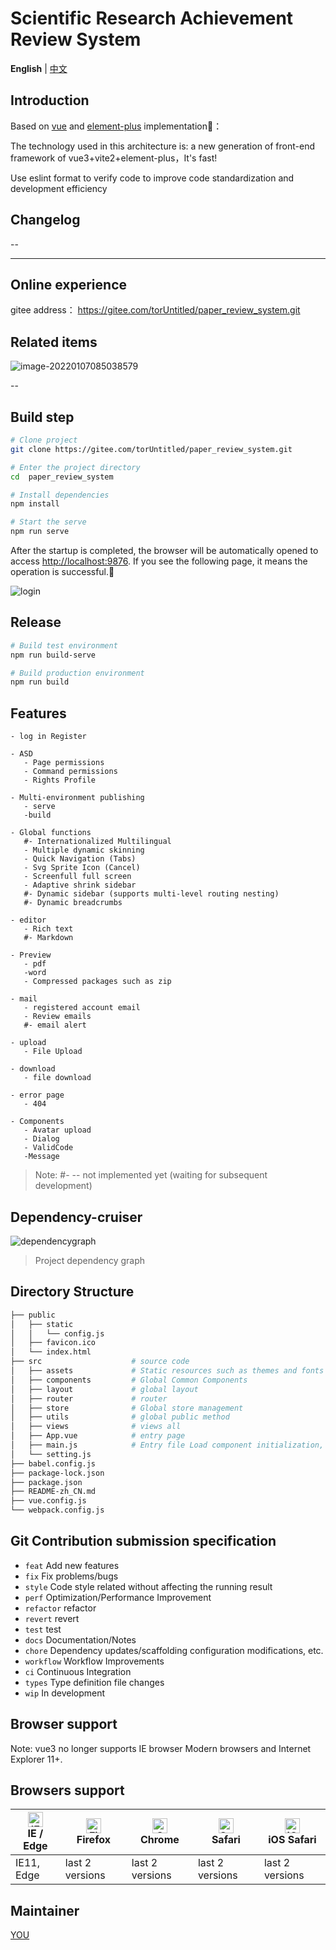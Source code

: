# Scientific Research Achievement Review System

**English** | [中文](./README-zh_CN)

## Introduction

Based on [vue](https://github.com/vuejs/vue) and [element-plus](https://github.com/element-plus/element-plus) implementation🎉：

The technology used in this architecture is: a new generation of front-end framework of vue3+vite2+element-plus，It's fast!

Use eslint format to verify code to improve code standardization and development efficiency

## Changelog

--

---

## Online experience

gitee address： https://gitee.com/torUntitled/paper_review_system.git

[comment]: <> ([Access address]&#40;http://paper.lunatic.ren/login&#41;)

## Related items

![image-20220107085038579](https://gitee.com/torUntitled/images/raw/master/img/notes/image-20220107085038579.png)

--


## Build step

```bash
# Clone project
git clone https://gitee.com/torUntitled/paper_review_system.git

# Enter the project directory
cd  paper_review_system

# Install dependencies
npm install

# Start the serve
npm run serve
```

After the startup is completed, the browser will be automatically opened to access [http://localhost:9876](http://localhost:9876/). If you see the following page, it means the operation is successful.🎈

![login](https://gitee.com/torUntitled/images/raw/master/img/notes/login.png)

## Release

```bash
# Build test environment
npm run build-serve

# Build production environment
npm run build
```

## Features

```
- log in Register

- ASD
   - Page permissions
   - Command permissions
   - Rights Profile

- Multi-environment publishing
   - serve
   -build

- Global functions
   #- Internationalized Multilingual
   - Multiple dynamic skinning
   - Quick Navigation (Tabs)
   - Svg Sprite Icon (Cancel)
   - Screenfull full screen
   - Adaptive shrink sidebar
   #- Dynamic sidebar (supports multi-level routing nesting)
   #- Dynamic breadcrumbs

- editor
   - Rich text
   #- Markdown

- Preview
   - pdf
   -word
   - Compressed packages such as zip
  
- mail
   - registered account email
   - Review emails
   #- email alert
 
- upload
   - File Upload
 
- download
   - file download

- error page
   - 404

- Components
   - Avatar upload
   - Dialog
   - ValidCode
   -Message
```

>Note: #- -- not implemented yet (waiting for subsequent development)

## Dependency-cruiser 

![dependencygraph](https://gitee.com/torUntitled/images/raw/master/img/notes/dependencygraph.svg)

> Project dependency graph

## Directory Structure

```bash
├── public
│   ├── static
│   │   └── config.js
│   ├── favicon.ico
│   └── index.html         
├── src                    # source code
│   ├── assets             # Static resources such as themes and fonts
│   ├── components         # Global Common Components
│   ├── layout             # global layout
│   ├── router             # router
│   ├── store              # Global store management
│   ├── utils              # global public method
│   ├── views              # views all
│   ├── App.vue            # entry page
│   ├── main.js            # Entry file Load component initialization, etc.
│   └── setting.js
├── babel.config.js
├── package-lock.json
├── package.json    
├── README-zh_CN.md
├── vue.config.js
└── webpack.config.js
```



## Git   Contribution submission specification

  - `feat` Add new features
  - `fix`  Fix problems/bugs
  - `style` Code style related without affecting the running result
  - `perf` Optimization/Performance Improvement
  - `refactor` refactor
  - `revert` revert
  - `test` test
  - `docs` Documentation/Notes
  - `chore` Dependency updates/scaffolding configuration modifications, etc.
  - `workflow` Workflow Improvements
  - `ci` Continuous Integration
  - `types` Type definition file changes
  - `wip` In development



## Browser support

Note: vue3 no longer supports IE browser
Modern browsers and Internet Explorer 11+.

## Browsers support

| [<img src="https://raw.githubusercontent.com/alrra/browser-logos/master/src/edge/edge_48x48.png" alt="IE / Edge" width="24px" height="24px" />](http://godban.github.io/browsers-support-badges/)<br/>IE / Edge | [<img src="https://raw.githubusercontent.com/alrra/browser-logos/master/src/firefox/firefox_48x48.png" alt="Firefox" width="24px" height="24px" />](http://godban.github.io/browsers-support-badges/)<br/>Firefox | [<img src="https://raw.githubusercontent.com/alrra/browser-logos/master/src/chrome/chrome_48x48.png" alt="Chrome" width="24px" height="24px" />](http://godban.github.io/browsers-support-badges/)<br/>Chrome | [<img src="https://raw.githubusercontent.com/alrra/browser-logos/master/src/safari/safari_48x48.png" alt="Safari" width="24px" height="24px" />](http://godban.github.io/browsers-support-badges/)<br/>Safari | [<img src="https://raw.githubusercontent.com/alrra/browser-logos/master/src/safari-ios/safari-ios_48x48.png" alt="iOS Safari" width="24px" height="24px" />](http://godban.github.io/browsers-support-badges/)<br/>iOS Safari |
| ------------------------------------------------------------ | ------------------------------------------------------------ | ------------------------------------------------------------ | ------------------------------------------------------------ | ------------------------------------------------------------ |
| IE11, Edge                                                   | last 2 versions                                              | last 2 versions                                              | last 2 versions                                              | last 2 versions                                              |

## Maintainer

[YOU](https://gitee.com/torUntitled)

